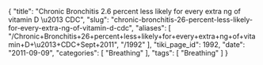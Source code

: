 {
    "title": "Chronic Bronchitis 2.6 percent less likely for every extra ng of vitamin D \u2013 CDC",
    "slug": "chronic-bronchitis-26-percent-less-likely-for-every-extra-ng-of-vitamin-d-cdc",
    "aliases": [
        "/Chronic+Bronchitis+26+percent+less+likely+for+every+extra+ng+of+vitamin+D+\u2013+CDC+Sept+2011",
        "/1992"
    ],
    "tiki_page_id": 1992,
    "date": "2011-09-09",
    "categories": [
        "Breathing"
    ],
    "tags": [
        "Breathing"
    ]
}